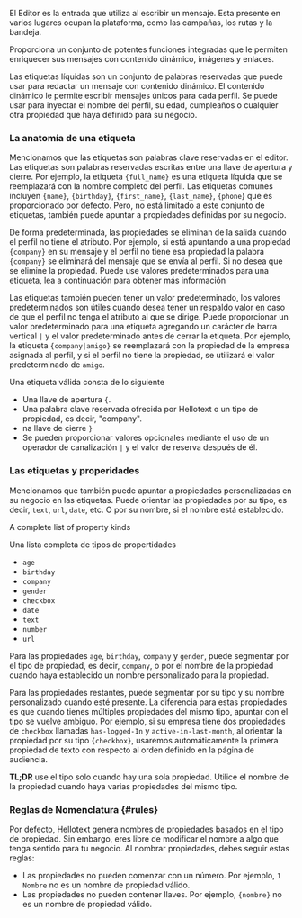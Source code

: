 El Editor es la entrada que utiliza al escribir un mensaje. Esta presente en
varios lugares ocupan la plataforma, como las campañas, los rutas y la bandeja.

Proporciona un conjunto de potentes funciones integradas que le permiten enriquecer sus mensajes con contenido dinámico, imágenes y enlaces.

Las etiquetas líquidas son un conjunto de palabras reservadas que puede usar para redactar un mensaje con contenido dinámico.
El contenido dinámico le permite escribir mensajes únicos para cada perfil. Se puede usar para inyectar el nombre del perfil,
su edad, cumpleaños o cualquier otra propiedad que haya definido para su negocio.

### La anatomía de una etiqueta

Mencionamos que las etiquetas son palabras clave reservadas en el editor. Las etiquetas son palabras reservadas escritas entre
una llave de apertura y cierre. Por ejemplo, la etiqueta `{full_name}` es una etiqueta líquida que se reemplazará con la
nombre completo del perfil. Las etiquetas comunes incluyen `{name}`, `{birthday}`, `{first_name}`, `{last_name}`, `{phone`} que es
proporcionado por defecto. Pero, no está limitado a este conjunto de etiquetas, también puede apuntar a propiedades definidas por su negocio.

De forma predeterminada, las propiedades se eliminan de la salida cuando el perfil no tiene el atributo.
Por ejemplo, si está apuntando a una propiedad `{company}` en su mensaje y el perfil no tiene esa propiedad
la palabra `{company}` se eliminará del mensaje que se envía al perfil. Si no desea que se elimine la propiedad. Puede
use valores predeterminados para una etiqueta, lea a continuación para obtener más información

Las etiquetas también pueden tener un valor predeterminado, los valores predeterminados son útiles cuando desea tener un respaldo
valor en caso de que el perfil no tenga el atributo al que se dirige.
Puede proporcionar un valor predeterminado para una etiqueta agregando un carácter de barra vertical `|` y el valor predeterminado antes de cerrar la etiqueta.
Por ejemplo, la etiqueta `{company|amigo}` se reemplazará con la propiedad de la empresa asignada al perfil, y si el
perfil no tiene la propiedad, se utilizará el valor predeterminado de `amigo`.

Una etiqueta válida consta de lo siguiente

- Una llave de apertura `{`.
- Una palabra clave reservada ofrecida por Hellotext o un tipo de propiedad, es decir, "company".
- na llave de cierre `}`
- Se pueden proporcionar valores opcionales mediante el uso de un operador de canalización `|` y el valor de reserva después de él.

### Las etiquetas y properidades

Mencionamos que también puede apuntar a propiedades personalizadas en su negocio en las etiquetas.
Puede orientar las propiedades por su tipo, es decir, `text`, `url`, `date`, etc. O por su nombre, si el nombre está establecido.

A complete list of property kinds

Una lista completa de tipos de propertidades

- `age`
- `birthday`
- `company`
- `gender`
- `checkbox`
- `date`
- `text`
- `number`
- `url`

Para las propiedades `age`, `birthday`, `company` y `gender`, puede segmentar por el tipo de propiedad, es decir, `company`, o por
el nombre de la propiedad cuando haya establecido un nombre personalizado para la propiedad.

Para las propiedades restantes, puede segmentar por su tipo y su nombre personalizado cuando esté presente. La diferencia
para estas propiedades es que cuando tienes múltiples propiedades del mismo tipo,
apuntar con el tipo se vuelve ambiguo. Por ejemplo,
si su empresa tiene dos propiedades de `checkbox` llamadas `has-logged-In` y `active-in-last-month`,
al orientar la propiedad por su tipo `{checkbox}`, usaremos automáticamente la primera propiedad de texto con respecto al orden definido en la página de audiencia.

**TL;DR** use el tipo solo cuando hay una sola propiedad. Utilice el nombre de la propiedad cuando haya varias propiedades del mismo tipo.

### Reglas de Nomenclatura {#rules}

Por defecto, Hellotext genera nombres de propiedades basados en el tipo de propiedad. Sin embargo, eres libre de modificar el nombre a algo que tenga sentido para tu negocio.
Al nombrar propiedades, debes seguir estas reglas:

- Las propiedades no pueden comenzar con un número. Por ejemplo, `1 Nombre` no es un nombre de propiedad válido.
- Las propiedades no pueden contener llaves. Por ejemplo, `{nombre}` no es un nombre de propiedad válido.
